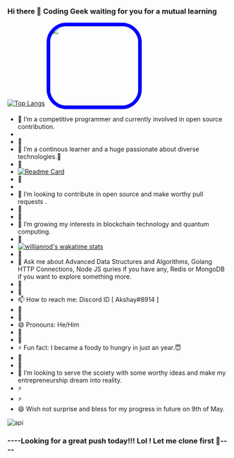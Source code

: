 ### Hi there 👋 Coding Geek waiting for you for a mutual learning
[![Top Langs](https://github-readme-stats.vercel.app/api/top-langs/?username=akshayvit&layout=compact&langs_count=16)](https://github.com/anuraghazra/github-readme-stats)
<span class="header justify-content-center align-items-center" >
  <img src="https://media.giphy.com/media/M9gbBd9nbDrOTu1Mqx/giphy.gif" style="border:8px solid blue;border-radius:45px;" width="200" height="180"/></span>
- 🔭 I’m a competitive programmer and currently involved in open source contribution. 
- 
- 🤔
- 🌱 I’m a continous learner and a huge passionate about diverse technologies.🥰
- 🤔
- [![Readme Card](https://github-readme-stats.vercel.app/api/pin/?username=akshayvit&repo=golang_based_gauss_euation_solve)](https://github.com/anuraghazra/github-readme-stats)
- 🤔
- 
- 👯 I’m looking to contribute in open source and make worthy pull requests .
- 🤔
- 🤔
- 🤔 I’m growing my interests in blockchain technology and quantum computing.
- 🤔
- [![willianrod's wakatime stats](https://github-readme-stats.vercel.app/api/wakatime?username=akshayvit)](https://github.com/anuraghazra/github-readme-stats)
- 🤔
- 💬 Ask me about Advanced Data Structures and Algorithms, Golang HTTP Connections, Node JS quries if you have any, Redis or MongoDB if you want to explore something more.
- 🤔
- 🤔
- 📫 How to reach me: Discord ID [ Akshay#8914 ]
- 🤔
- 🤔
- 😄 Pronouns: He/Him
- 🤔
- 🤔
- ⚡ Fun fact: I became a foody to hungry in just an year.😇
- 🤔
- 🤔
- 👯 I’m looking to serve the scoiety with some worthy ideas and make my entrepreneurship dream into reality.
- ⚡
- ⚡
- 😄 Wish not surprise and bless for my progress in future on 9th of May.

![api](https://github-readme-stats.vercel.app/api?username=akshayvit&theme=radical&show_icons=true)



### ----Looking for a great push today!!! Lol ! Let me clone first 🥸----
